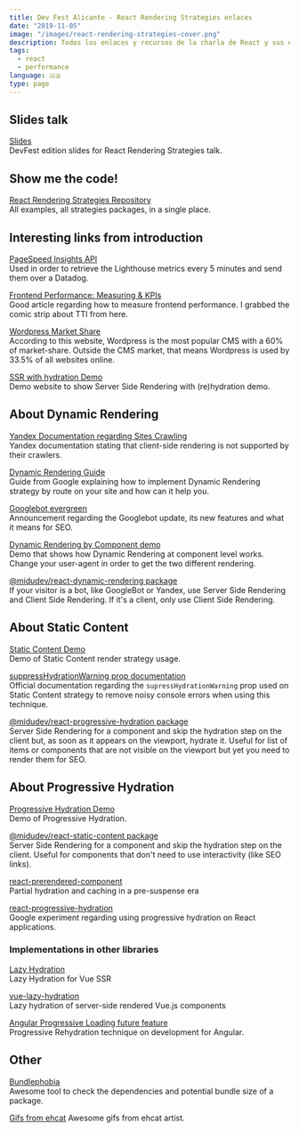 ```yaml
---
title: Dev Fest Alicante - React Rendering Strategies enlaces
date: "2019-11-05"
image: "/images/react-rendering-strategies-cover.png"
description: Todos los enlaces y recursos de la charla de React y sus estrategias de renderizado en React
tags:
  - react
  - performance
language: 🇬🇧
type: page
---
```


## Slides talk

[Slides](https://slides.com/miguelangeldurangarcia/react-rendering-strategies-dev-fest-alicante/)<br />DevFest edition slides for React Rendering Strategies talk.

## Show me the code!

[React Rendering Strategies Repository](https://github.com/midudev/react-rendering-strategies)<br />All examples, all strategies packages, in a single place.

## Interesting links from introduction

[PageSpeed Insights API](https://developers.google.com/speed/docs/insights/v5/get-started)<br />Used in order to retrieve the Lighthouse metrics every 5 minutes and send them over a Datadog.

[Frontend Performance: Measuring & KPIs](https://crystallize.com/blog/frontend-performance-measuring-and-kpis)<br />Good article regarding how to measure frontend performance. I grabbed the comic strip about TTI from here.

[Wordpress Market Share](https://www.isitwp.com/popular-cms-market-share/)<br />According to this website, Wordpress is the most popular CMS with a 60% of market-share. Outside the CMS market, that means Wordpress is used by 33.5% of all websites online.

[SSR with hydration Demo](https://react-rendering.midudev.now.sh/ssr-client-rehydration)<br />Demo website to show Server Side Rendering with (re)hydration demo.

## About Dynamic Rendering
[Yandex Documentation regarding Sites Crawling](https://yandex.com/support/webmaster/recommendations/changing-site-structure.html)<br />Yandex documentation stating that client-side rendering is not supported by their crawlers.

[Dynamic Rendering Guide](https://developers.google.com/search/docs/guides/dynamic-rendering)<br />Guide from Google explaining how to implement Dynamic Rendering strategy by route on your site and how can it help you.

[Googlebot evergreen](https://webmasters.googleblog.com/2019/05/the-new-evergreen-googlebot.html)<br />Announcement regarding the Googlebot update, its new features and what it means for SEO.

[Dynamic Rendering by Component demo](https://react-rendering.midudev.now.sh/dynamic-rendering-component)<br />Demo that shows how Dynamic Rendering at component level works. Change your user-agent in order to get the two different rendering.

[@midudev/react-dynamic-rendering package](https://www.npmjs.com/package/@midudev/react-dynamic-rendering)<br />If your visitor is a bot, like GoogleBot or Yandex, use Server Side Rendering and Client Side Rendering. If it's a client, only use Client Side Rendering.

## About Static Content

[Static Content Demo](https://react-rendering.midudev.now.sh/static-content)<br />Demo of Static Content render strategy usage.

[suppressHydrationWarning prop documentation](https://es.reactjs.org/docs/dom-elements.html#suppresshydrationwarning)<br />Official documentation regarding the `supressHydrationWarning` prop used on Static Content strategy to remove noisy console errors when using this technique.

[@midudev/react-progressive-hydration package](https://www.npmjs.com/package/@midudev/react-progressive-hydration)<br />Server Side Rendering for a component and skip the hydration step on the client but, as soon as it appears on the viewport, hydrate it. Useful for list of items or components that are not visible on the viewport but yet you need to render them for SEO.

## About Progressive Hydration

[Progressive Hydration Demo](https://react-rendering.midudev.now.sh/static-content)<br />Demo of Progressive Hydration.

[@midudev/react-static-content package](https://www.npmjs.com/package/@midudev/react-static-content)<br />Server Side Rendering for a component and skip the hydration step on the client. Useful for components that don't need to use interactivity (like SEO links).

[react-prerendered-component](https://github.com/theKashey/react-prerendered-component)<br />Partial hydration and caching in a pre-suspense era

[react-progressive-hydration](https://github.com/GoogleChromeLabs/progressive-rendering-frameworks-samples/tree/master/react-progressive-hydration)<br />Google experiment regarding using progressive hydration on React applications.

### Implementations in other libraries

[Lazy Hydration](https://github.com/znck/lazy-hydration)<br />Lazy Hydration for Vue SSR

[vue-lazy-hydration](https://github.com/maoberlehner/vue-lazy-hydration)<br />Lazy hydration of server-side rendered Vue.js components

[Angular Progressive Loading future feature](https://speakerdeck.com/mgechev/building-fast-angular-applications-by-default?slide=78)<br />Progressive Rehydration technique on development for Angular.

## Other

[Bundlephobia](https://bundlephobia.com/result?p=@midudev/react-static-content@1.0.3)<br />Awesome tool to check the dependencies and potential bundle size of a package.

[Gifs from ehcat](https://giphy.com/ehcat) Awesome gifs from ehcat artist.